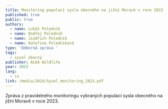 ```yaml
---
title: Monitoring populací sysla obecného na jižní Moravě v roce 2023
published: true
public: true
authors:
  - name: Lukáš Poledník
  - name: Ondřej Poledník
  - name: Jindřich Poledník
  - name: Kateřina Poledníková
type: 'Odborná zpráva '
tags:
  - sysel obecný
publisher: ALKA Wildlife
year: 2023
lang:
  - cs
link: /media/2024/Sysel_monitoring_2023.pdf
---
```

Zpráva z pravidelného monitoringu vybraných populací sysla obecného na jižní Moravě v roce 2023.
